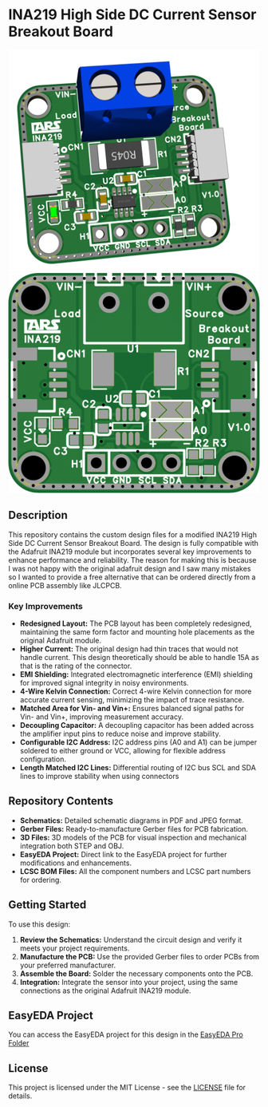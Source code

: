 # INA219 High Side DC Current Sensor Breakout Board 

![INA219 Sensor](./Images/TOP%203D_INA219%20V1.0_2024-08-11.png)
![TOP 2D INA219](./Images/TOP%202D_INA219%20V1.0_2024-08-11.png)

## Description

This repository contains the custom design files for a modified INA219 High Side DC Current Sensor Breakout Board. The design is fully compatible with the Adafruit INA219 module but incorporates several key improvements to enhance performance and reliability. The reason for making this is because I was not happy with the original adafruit design and I saw many mistakes so I wanted to provide a free alternative that can be ordered directly from a online PCB assembly like JLCPCB.

### Key Improvements

- **Redesigned Layout:** The PCB layout has been completely redesigned, maintaining the same form factor and mounting hole placements as the original Adafruit module.
- **Higher Current:** The original design had thin traces that would not handle current. This design theoretically should be able to handle 15A as that is the rating of the connector.
- **EMI Shielding:** Integrated electromagnetic interference (EMI) shielding for improved signal integrity in noisy environments.
- **4-Wire Kelvin Connection:** Correct 4-wire Kelvin connection for more accurate current sensing, minimizing the impact of trace resistance.
- **Matched Area for Vin- and Vin+:** Ensures balanced signal paths for Vin- and Vin+, improving measurement accuracy.
- **Decoupling Capacitor:** A decoupling capacitor has been added across the amplifier input pins to reduce noise and improve stability.
- **Configurable I2C Address:** I2C address pins (A0 and A1) can be jumper soldered to either ground or VCC, allowing for flexible address configuration.
- **Length Matched I2C Lines:** Differential routing of I2C bus SCL and SDA lines to improve stability when using connectors

## Repository Contents

- **Schematics:** Detailed schematic diagrams in PDF and JPEG format.
- **Gerber Files:** Ready-to-manufacture Gerber files for PCB fabrication.
- **3D Files:** 3D models of the PCB for visual inspection and mechanical integration both STEP and OBJ.
- **EasyEDA Project:** Direct link to the EasyEDA project for further modifications and enhancements.
- **LCSC BOM Files:** All the component numbers and LCSC part numbers for ordering.

## Getting Started

To use this design:

1. **Review the Schematics:** Understand the circuit design and verify it meets your project requirements.
2. **Manufacture the PCB:** Use the provided Gerber files to order PCBs from your preferred manufacturer.
3. **Assemble the Board:** Solder the necessary components onto the PCB.
4. **Integration:** Integrate the sensor into your project, using the same connections as the original Adafruit INA219 module.


## EasyEDA Project

You can access the EasyEDA project for this design in the [EasyEDA Pro Folder](./EasyEDA%20Pro/)

## License

This project is licensed under the MIT License - see the [LICENSE](LICENSE) file for details.
